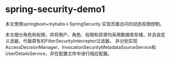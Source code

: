 # spring-security-demo1
本文使用springboot+mybatis＋SpringSecurity 实现页面访问的动态权限控制。


本文细分角色和权限，并将用户、角色、权限和资源均采用数据库存储，并且自定义滤器，代替原有的FilterSecurityInterceptor过滤器， 
并分别实现AccessDecisionManager、InvocationSecurityMetadataSourceService和UserDetailsService，并在配置文件中进行相应配置。
